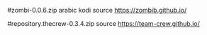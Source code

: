 #zombi-0.0.6.zip arabic kodi source   https://zombib.github.io/ 


#repository.thecrew-0.3.4.zip source   https://team-crew.github.io/
